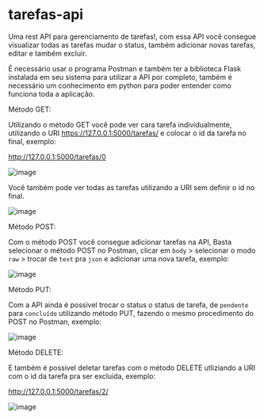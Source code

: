 # tarefas-api
Uma rest API para gerenciamento de tarefas!, com essa API você consegue visualizar todas as tarefas mudar o status, também adicionar novas tarefas, editar e também excluir.

É necessário usar o programa Postman e também ter a biblioteca Flask instalada em seu sistema para utilizar a API por completo, também é necessário um conhecimento em python para poder entender como funciona toda a aplicação.

Método GET:

Utilizando o método GET você pode ver cara tarefa individualmente, utilizando o URI https://127.0.0.1:5000/tarefas/ e colocar o id da tarefa no final, exemplo:

http://127.0.0.1:5000/tarefas/0

![image](https://user-images.githubusercontent.com/48499123/111498246-8d0bdc00-8720-11eb-987a-269f0b2b2adf.png)

Você também pode ver todas as tarefas utilizando a URI sem definir o id no final.

![image](https://user-images.githubusercontent.com/48499123/111498486-c0e70180-8720-11eb-9cfc-0811c6f9c550.png)

Método POST:

Com o método POST você consegue adicionar tarefas na API, Basta selecionar o método POST no Postman, clicar em ``body`` > selecionar o modo ``raw`` > trocar de ``text`` pra ``json`` e adicionar uma nova tarefa, exemplo:

![image](https://user-images.githubusercontent.com/48499123/111498971-394dc280-8721-11eb-9397-30ca924b34ab.png)

Método PUT:

Com a API ainda é possivel trocar o status o status de tarefa, de ``pendente`` para ``concluído`` utilizando método PUT, fazendo o mesmo procedimento do POST no Postman, exemplo:

![image](https://user-images.githubusercontent.com/48499123/111499469-bf6a0900-8721-11eb-909a-ec359bd75ab5.png)

Método DELETE:

E também é possivel deletar tarefas com o método DELETE utliziando a URI com o id da tarefa pra ser excluida, exemplo:

http://127.0.0.1:5000/tarefas/2/

![image](https://user-images.githubusercontent.com/48499123/111499631-e7f20300-8721-11eb-8858-d83a1bf23438.png)
